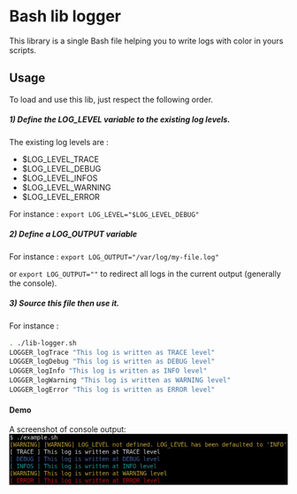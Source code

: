 # Bash lib logger

This library is a single Bash file helping you to write logs with color in yours scripts.


## Usage
To load and use this lib, just respect the following order.

##### 1) Define the LOG_LEVEL variable to the existing log levels.
 The existing log levels are :
 - $LOG_LEVEL_TRACE
 - $LOG_LEVEL_DEBUG
 - $LOG_LEVEL_INFOS
 - $LOG_LEVEL_WARNING
 - $LOG_LEVEL_ERROR

For instance : `export LOG_LEVEL="$LOG_LEVEL_DEBUG"`


##### 2) Define a LOG_OUTPUT variable

For instance : `export LOG_OUTPUT="/var/log/my-file.log"`

or `export LOG_OUTPUT=""` to redirect all logs in the current output (generally the console).


##### 3) Source this file then use it.

For instance :
```bash
. ./lib-logger.sh
LOGGER_logTrace "This log is written as TRACE level"
LOGGER_logDebug "This log is written as DEBUG level"
LOGGER_logInfo "This log is written as INFO level"
LOGGER_logWarning "This log is written as WARNING level"
LOGGER_logError "This log is written as ERROR level"
```

#### Demo
A screenshot of console output:
![screenshot](doc/colored-output-demo.jpg)
